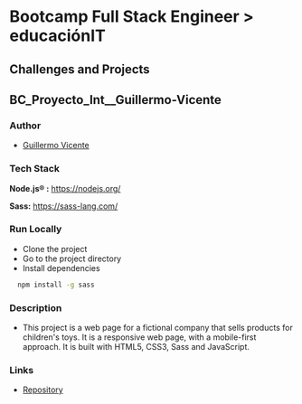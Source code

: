 # Bootcamp Full Stack Engineer > educaciónIT

## Challenges and Projects

## BC_Proyecto_Int__Guillermo-Vicente

### Author

- [Guillermo Vicente](https://github.com/gvicenteprieto)

### Tech Stack

**Node.js® :** <https://nodejs.org/>

**Sass:**      <https://sass-lang.com/>

### Run Locally

- Clone the project
- Go to the project directory
- Install dependencies

```bash
  npm install -g sass
```

### Description

- This project is a web page for a fictional company that sells products for children's toys. It is a responsive web page, with a mobile-first approach. It is built with HTML5, CSS3, Sass and JavaScript.

### Links

- [Repository](https://github.com/gvicenteprieto/BC_Proyecto_Int__Guillermo-Vicente)
